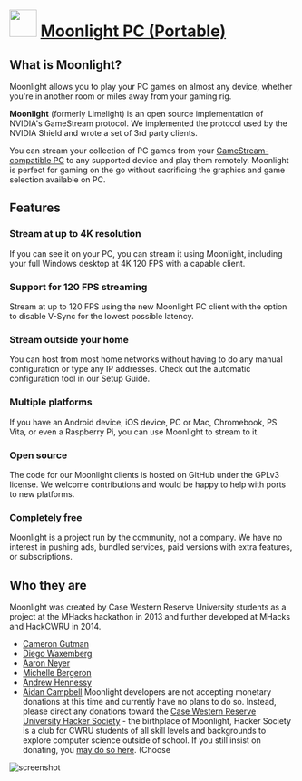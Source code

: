 ﻿# <img src="https://cdn.jsdelivr.net/gh/chtof/chocolatey-packages/automatic/moonlight.portable/moonlight.portable.png" width="48" height="48"/> [Moonlight PC (Portable)](https://chocolatey.org/packages/moonlight.portable)

## What is Moonlight?
Moonlight allows you to play your PC games on almost any device, whether you're in another room or miles away from your gaming rig.

**Moonlight** (formerly Limelight) is an open source implementation of NVIDIA's GameStream protocol. We implemented the protocol used by the NVIDIA Shield and wrote a set of 3rd party clients.

You can stream your collection of PC games from your [GameStream-compatible PC](https://www.nvidia.com/en-us/shield/games/gamestream) to any supported device and play them remotely. Moonlight is perfect for gaming on the go without sacrificing the graphics and game selection available on PC.

## Features
### Stream at up to 4K resolution
If you can see it on your PC, you can stream it using Moonlight, including your full Windows desktop at 4K 120 FPS with a capable client.

### Support for 120 FPS streaming
Stream at up to 120 FPS using the new Moonlight PC client with the option to disable V-Sync for the lowest possible latency.

### Stream outside your home
You can host from most home networks without having to do any manual configuration or type any IP addresses. Check out the automatic configuration tool in our Setup Guide.

### Multiple platforms
If you have an Android device, iOS device, PC or Mac, Chromebook, PS Vita, or even a Raspberry Pi, you can use Moonlight to stream to it.

### Open source
The code for our Moonlight clients is hosted on GitHub under the GPLv3 license. We welcome contributions and would be happy to help with ports to new platforms.

### Completely free
Moonlight is a project run by the community, not a company. We have no interest in pushing ads, bundled services, paid versions with extra features, or subscriptions.

## Who they are
Moonlight was created by Case Western Reserve University students as a project at the MHacks hackathon in 2013 and further developed at MHacks and HackCWRU in 2014. 
- [Cameron Gutman](https://github.com/cgutman)
- [Diego Waxemberg](https://github.com/dwaxemberg)
- [Aaron Neyer](https://github.com/aaronneyer)
- [Michelle Bergeron](https://github.com/mrb113)
- [Andrew Hennessy](https://github.com/yetanothername)
- [Aidan Campbell](https://github.com/raidancampbell)
Moonlight developers are not accepting monetary donations at this time and currently have no plans to do so. Instead, please direct any donations toward the [Case Western Reserve University Hacker Society](http://hacsoc.org) - the birthplace of Moonlight, Hacker Society is a club for CWRU students of all skill levels and backgrounds to explore computer science outside of school. If you still insist on donating, you [may do so here](https://securelb.imodules.com/s/1526/index.aspx?sid=1526&gid=1&pgid=381). (Choose

![screenshot](https://cdn.jsdelivr.net/gh/chtof/chocolatey-packages/automatic/moonlight.portable/screenshot.png)